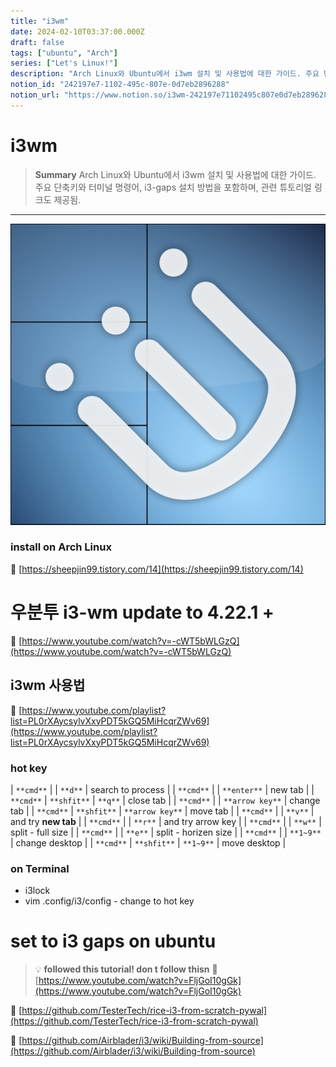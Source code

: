 ```yaml
---
title: "i3wm"
date: 2024-02-10T03:37:00.000Z
draft: false
tags: ["ubuntu", "Arch"]
series: ["Let's Linux!"]
description: "Arch Linux와 Ubuntu에서 i3wm 설치 및 사용법에 대한 가이드. 주요 단축키와 터미널 명령어, i3-gaps 설치 방법을 포함하며, 관련 튜토리얼 링크도 제공됨."
notion_id: "242197e7-1102-495c-807e-0d7eb2896288"
notion_url: "https://www.notion.so/i3wm-242197e71102495c807e0d7eb2896288"
---
```


# i3wm

> **Summary**
> Arch Linux와 Ubuntu에서 i3wm 설치 및 사용법에 대한 가이드. 주요 단축키와 터미널 명령어, i3-gaps 설치 방법을 포함하며, 관련 튜토리얼 링크도 제공됨.

---

![Image](image_70e25d717fc9.png)

### install on Arch Linux

🔗 [https://sheepjin99.tistory.com/14](https://sheepjin99.tistory.com/14)


# 우분투 i3-wm update to 4.22.1 +

🔗 [https://www.youtube.com/watch?v=-cWT5bWLGzQ](https://www.youtube.com/watch?v=-cWT5bWLGzQ)

## i3wm 사용법

🔗 [https://www.youtube.com/playlist?list=PL0rXAycsylvXxyPDT5kGQ5MiHcqrZWv69](https://www.youtube.com/playlist?list=PL0rXAycsylvXxyPDT5kGQ5MiHcqrZWv69)

### hot key

| `**cmd**` |   | `**d**` | search to process |
| `**cmd**` |   | `**enter**` | new tab |
| `**cmd**` | `**shfit**` | `**q**` | close tab |
| `**cmd**` |   | `**arrow key**` | change tab |
| `**cmd**` | `**shfit**` | `**arrow key**` | move tab |
| `**cmd**` |   | `**v**` | and try **new tab** |
| `**cmd**` |   | `**r**` | and try arrow key |
| `**cmd**` |   | `**w**` | split - full size |
| `**cmd**` |   | `**e**` | split - horizen size |
| `**cmd**` |   | `**1~9**` | change desktop |
| `**cmd**` | `**shfit**` | `**1~9**` | move desktop |

### on Terminal

- i3lock
- vim .config/i3/config - change to hot key

# set to i3 gaps on ubuntu

> 💡 **followed this tutorial! don t follow thisn**
> 🔗 [https://www.youtube.com/watch?v=FljGoI10gGk](https://www.youtube.com/watch?v=FljGoI10gGk)
>
>

🔗 [https://github.com/TesterTech/rice-i3-from-scratch-pywal](https://github.com/TesterTech/rice-i3-from-scratch-pywal)

🔗 [https://github.com/Airblader/i3/wiki/Building-from-source](https://github.com/Airblader/i3/wiki/Building-from-source)

